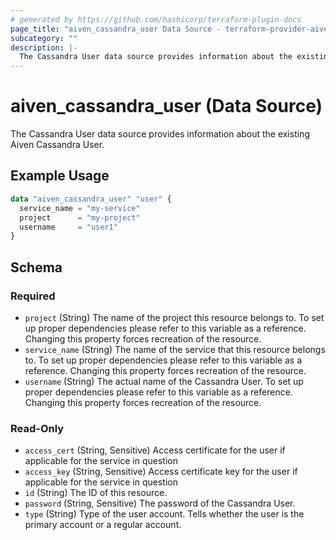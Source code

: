 ```yaml
---
# generated by https://github.com/hashicorp/terraform-plugin-docs
page_title: "aiven_cassandra_user Data Source - terraform-provider-aiven"
subcategory: ""
description: |-
  The Cassandra User data source provides information about the existing Aiven Cassandra User.
---
```


# aiven_cassandra_user (Data Source)

The Cassandra User data source provides information about the existing Aiven Cassandra User.

## Example Usage

```terraform
data "aiven_cassandra_user" "user" {
  service_name = "my-service"
  project      = "my-project"
  username     = "user1"
}
```

<!-- schema generated by tfplugindocs -->
## Schema

### Required

- `project` (String) The name of the project this resource belongs to. To set up proper dependencies please refer to this variable as a reference. Changing this property forces recreation of the resource.
- `service_name` (String) The name of the service that this resource belongs to. To set up proper dependencies please refer to this variable as a reference. Changing this property forces recreation of the resource.
- `username` (String) The actual name of the Cassandra User. To set up proper dependencies please refer to this variable as a reference. Changing this property forces recreation of the resource.

### Read-Only

- `access_cert` (String, Sensitive) Access certificate for the user if applicable for the service in question
- `access_key` (String, Sensitive) Access certificate key for the user if applicable for the service in question
- `id` (String) The ID of this resource.
- `password` (String, Sensitive) The password of the Cassandra User.
- `type` (String) Type of the user account. Tells whether the user is the primary account or a regular account.
